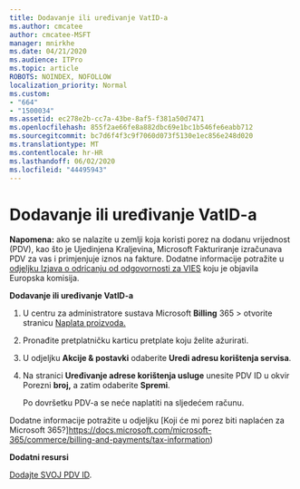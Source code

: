```yaml
---
title: Dodavanje ili uređivanje VatID-a
ms.author: cmcatee
author: cmcatee-MSFT
manager: mnirkhe
ms.date: 04/21/2020
ms.audience: ITPro
ms.topic: article
ROBOTS: NOINDEX, NOFOLLOW
localization_priority: Normal
ms.custom:
- "664"
- "1500034"
ms.assetid: ec278e2b-cc7a-43be-8af5-f381a50d7471
ms.openlocfilehash: 855f2ae66fe8a882dbc69e1bc1b546fe6eabb712
ms.sourcegitcommit: bc7d6f4f3c9f7060d073f5130e1ec856e248d020
ms.translationtype: MT
ms.contentlocale: hr-HR
ms.lasthandoff: 06/02/2020
ms.locfileid: "44495943"
---
```

# <a name="how-to-add-or-edit-a-vatid"></a>Dodavanje ili uređivanje VatID-a

**Napomena:** ako se nalazite u zemlji koja koristi porez na dodanu vrijednost (PDV), kao što je Ujedinjena Kraljevina, Microsoft Fakturiranje izračunava PDV za vas i primjenjuje iznos na fakture. Dodatne informacije potražite u [odjeljku Izjava o odricanju od odgovornosti za VIES](https://go.microsoft.com/fwlink/p/?LinkID=841741) koju je objavila Europska komisija.

**Dodavanje ili uređivanje VatID-a**

1. U centru za administratore sustava Microsoft **Billing** 365 \> otvorite stranicu [Naplata proizvoda.](https://go.microsoft.com/fwlink/p/?linkid=842054)

2. Pronađite pretplatničku karticu pretplate koju želite ažurirati.

3. U odjeljku **Akcije & postavki** odaberite **Uredi adresu korištenja servisa**.

4. Na stranici **Uređivanje adrese korištenja usluge** unesite PDV ID u okvir Porezni **broj,** a zatim odaberite **Spremi**.

    Po dovršetku PDV-a se neće naplatiti na sljedećem računu.

Dodatne informacije potražite u odjeljku [Koji će mi porez biti naplaćen za Microsoft 365?]https://docs.microsoft.com/microsoft-365/commerce/billing-and-payments/tax-information)

**Dodatni resursi**

[Dodajte SVOJ PDV ID](https://docs.microsoft.com/microsoft-365/commerce/billing-and-payments/tax-information?view=o365-worldwide#add-your-vat-id-eu-countries-only).